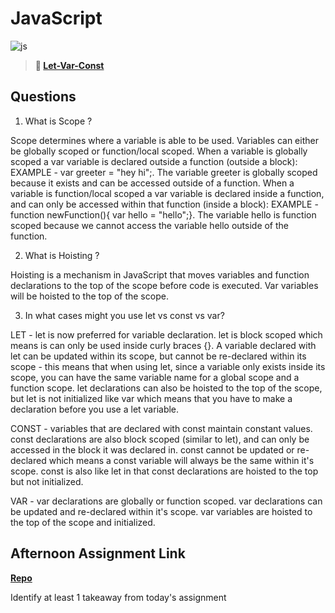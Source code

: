 # JavaScript

![js](https://bcw.blob.core.windows.net/public/img/courses/js.gif)

> **📖 [Let-Var-Const](https://codeworksacademy.com/fs-student-guide/resources/wk2/01-Let-Var-Const)**

## Questions

1. What is Scope ?

Scope determines where a variable is able to be used. Variables can either be globally scoped or function/local scoped. When a variable is globally scoped a var variable is declared outside a function (outside a block): EXAMPLE - var greeter = "hey hi";. The variable greeter is globally scoped because it exists and can be accessed outside of a function. When a variable is function/local scoped a var variable is declared inside a function, and can only be accessed within that function (inside a block): EXAMPLE - function newFunction(){ var hello = "hello";}. The variable hello is function scoped because we cannot access the variable hello outside of the function. 

2. What is Hoisting ?

Hoisting is a mechanism in JavaScript that moves variables and function declarations to the top of the scope before code is executed. Var variables will be hoisted to the top of the scope. 

3. In what cases might you use let vs const vs var?

LET - let is now preferred for variable declaration. let is block scoped which means is can only be used inside curly braces {}. A variable declared with let can be updated within its scope, but cannot be re-declared within its scope - this means that when using let, since a variable only exists inside its scope, you can have the same variable name for a global scope and a function scope. let declarations can also be hoisted to the top of the scope, but let is not initialized like var which means that you have to make a declaration before you use a let variable. 

CONST - variables that are declared with const maintain constant values. const declarations are also block scoped (similar to let), and can only be accessed in the block it was declared in. const cannot be updated or re-declared which means a const variable will always be the same within it's scope. const is also like let in that const declarations are hoisted to the top but not initialized. 

VAR - var declarations are globally or function scoped. var declarations can be updated and re-declared within it's scope. var variables are hoisted to the top of the scope and initialized. 

## Afternoon Assignment Link

**[Repo](https://github.com/savtemp/scoreboard)**

Identify at least 1 takeaway from today's assignment
